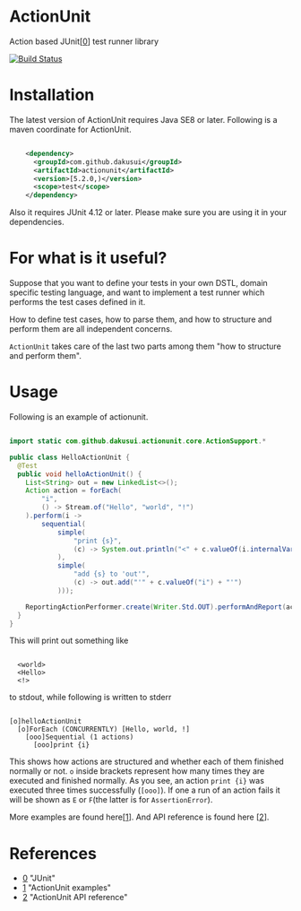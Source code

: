 # ActionUnit
Action based JUnit[[0]] test runner library

[![Build Status](https://travis-ci.org/dakusui/actionunit.svg?branch=master)](https://travis-ci.org/dakusui/actionunit)

# Installation
The latest version of ActionUnit requires Java SE8 or later.
Following is a maven coordinate for ActionUnit.

```xml

    <dependency>
      <groupId>com.github.dakusui</groupId>
      <artifactId>actionunit</artifactId>
      <version>[5.2.0,)</version>
      <scope>test</scope>
    </dependency>
```

Also it requires JUnit 4.12 or later. Please make sure you are using it in your dependencies.

# For what is it useful?
Suppose that you want to define your tests in your own DSTL, domain specific testing 
language, and want to implement a test runner which performs the test cases defined 
in it.

How to define test cases, how to parse them, and how to structure and perform them
are all independent concerns.

```ActionUnit``` takes care of the last two parts among them "how to structure and
perform them".

# Usage

Following is an example of actionunit.

```java

import static com.github.dakusui.actionunit.core.ActionSupport.*

public class HelloActionUnit {
  @Test
  public void helloActionUnit() {
    List<String> out = new LinkedList<>();
    Action action = forEach(
        "i",
        () -> Stream.of("Hello", "world", "!")
    ).perform(i ->
        sequential(
            simple(
                "print {s}",
                (c) -> System.out.println("<" + c.valueOf(i.internalVariableName()) + ">")
            ),
            simple(
                "add {s} to 'out'",
                (c) -> out.add("'" + c.valueOf("i") + "'")
            )));

    ReportingActionPerformer.create(Writer.Std.OUT).performAndReport(action);
  }
}

```

This will print out something like

```

  <world>
  <Hello>
  <!>
```
to stdout, while following is written to stderr

```

[o]helloActionUnit
  [o]ForEach (CONCURRENTLY) [Hello, world, !]
    [ooo]Sequential (1 actions)
      [ooo]print {i}
```

This shows how actions are structured and whether each of them finished normally 
or not. ```o``` inside brackets represent how many times they are executed and 
finished normally. As you see, an action ```print {i}``` was executed three times 
successfully (```[ooo]```). If one a run of an action fails it will be shown as
```E``` or ```F```(the latter is for ```AssertionError```).


More examples are found here[[1]].
And API reference is found here [[2]].

# References
* [0] "JUnit"
* [1] "ActionUnit examples"
* [2] "ActionUnit API reference"

[0]: http://junit.org/junit4/
[1]: https://github.com/dakusui/actionunit/tree/master/src/test/java/com/github/dakusui/actionunit/examples
[2]: https://dakusui.github.io/actionunit/
